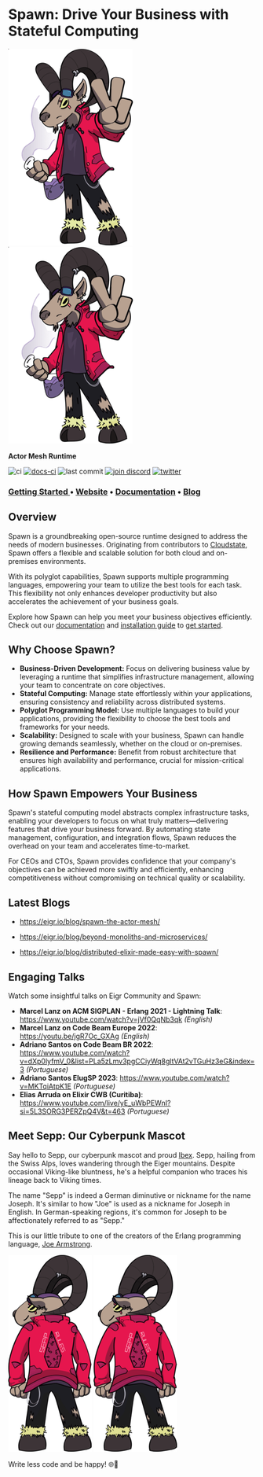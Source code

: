 # Spawn: Drive Your Business with Stateful Computing

<!-- MDOC !-->

![Sepp](docs/images/sepp-elixir-254-400.png#gh-light-mode-only)
![Sepp](docs/images/sepp-elixir-254-400.png#gh-dark-mode-only)

**Actor Mesh Runtime**

![ci](https://github.com/eigr/spawn/actions/workflows/ci.yaml/badge.svg)
[![docs-ci](https://github.com/eigr/spawn/actions/workflows/pages/pages-build-deployment/badge.svg)](https://github.com/eigr/spawn/actions/workflows/pages/pages-build-deployment)
![last commit](https://img.shields.io/github/last-commit/eigr/spawn?style=social)
[![join discord](https://badgen.net/badge/discord/Join%20Eigr%20on%20Discord/discord?icon=discord&label&color=blue)](https://discord.gg/2PcshvfS93)
[![twitter](https://badgen.net/badge/twitter/@eigr_io/blue?label&icon=twitter)](https://twitter.com/eigr_io)

### **[Getting Started ](https://eigr.io/spawn/docs/getting_started.html)** • **[Website](https://eigr.io)** • **[Documentation](https://eigr.io/spawn/docs/)** • **[Blog](https://eigr.io/blog/)**


## Overview

Spawn is a groundbreaking open-source runtime designed to address the needs of modern businesses. Originating from contributors to [Cloudstate](https://github.com/cloudstateio/cloudstate), Spawn offers a flexible and scalable solution for both cloud and on-premises environments.

With its polyglot capabilities, Spawn supports multiple programming languages, empowering your team to utilize the best tools for each task. This flexibility not only enhances developer productivity but also accelerates the achievement of your business goals.

Explore how Spawn can help you meet your business objectives efficiently. Check out our [documentation](docs/index.md) and [installation guide](docs/install.md) to [get started](docs/getting_started.md).

## Why Choose Spawn?

- **Business-Driven Development:** Focus on delivering business value by leveraging a runtime that simplifies infrastructure management, allowing your team to concentrate on core objectives.
- **Stateful Computing:** Manage state effortlessly within your applications, ensuring consistency and reliability across distributed systems.
- **Polyglot Programming Model:** Use multiple languages to build your applications, providing the flexibility to choose the best tools and frameworks for your needs.
- **Scalability:** Designed to scale with your business, Spawn can handle growing demands seamlessly, whether on the cloud or on-premises.
- **Resilience and Performance:** Benefit from robust architecture that ensures high availability and performance, crucial for mission-critical applications.

## How Spawn Empowers Your Business

Spawn's stateful computing model abstracts complex infrastructure tasks, enabling your developers to focus on what truly matters—delivering features that drive your business forward. By automating state management, configuration, and integration flows, Spawn reduces the overhead on your team and accelerates time-to-market.

For CEOs and CTOs, Spawn provides confidence that your company's objectives can be achieved more swiftly and efficiently, enhancing competitiveness without compromising on technical quality or scalability.

## Latest Blogs

* https://eigr.io/blog/spawn-the-actor-mesh/

* https://eigr.io/blog/beyond-monoliths-and-microservices/

* https://eigr.io/blog/distributed-elixir-made-easy-with-spawn/


## Engaging Talks

Watch some insightful talks on Eigr Community and Spawn:

- **Marcel Lanz on ACM SIGPLAN - Erlang 2021 - Lightning Talk**: https://www.youtube.com/watch?v=jVf0QqNb3qk _(English)_
- **Marcel Lanz on Code Beam Europe 2022**: https://youtu.be/jgR7Oc_GXAg _(English)_
- **Adriano Santos on Code Beam BR 2022**: https://www.youtube.com/watch?v=dXp0lyfmV_0&list=PLa5zLmv3pgCCiyWq8gltVAt2vTGuHz3eG&index=3 _(Portuguese)_
- **Adriano Santos ElugSP 2023**: https://www.youtube.com/watch?v=MKTqiAtpK1E _(Portuguese)_
- **Elias Arruda on Elixir CWB (Curitiba)**: https://www.youtube.com/live/yE_uWbPEWnI?si=5L3SORG3PERZpQ4V&t=463 _(Portuguese)_


## Meet Sepp: Our Cyberpunk Mascot

Say hello to Sepp, our cyberpunk mascot and proud [Ibex](https://alpshiking.swisshikingvacations.com/spotlight-on-the-ibex/). Sepp, hailing from the Swiss Alps, loves wandering through the Eiger mountains. Despite occasional Viking-like bluntness, he's a helpful companion who traces his lineage back to Viking times.

The name "Sepp" is indeed a German diminutive or nickname for the name Joseph. It's similar to how "Joe" is used as a nickname for Joseph in English. In German-speaking regions, it's common for Joseph to be affectionately referred to as "Sepp."

This is our little tribute to one of the creators of the Erlang programming language, [Joe Armstrong](https://en.wikipedia.org/wiki/Joe_Armstrong_(programmer)).

![Sepp Rules](docs/images/sepp-rules-254-400.png#gh-light-mode-only)
![Sepp Rules](docs/images/sepp-rules-254-400.png#gh-dark-mode-only)

Write less code and be happy! 🌐🚀
